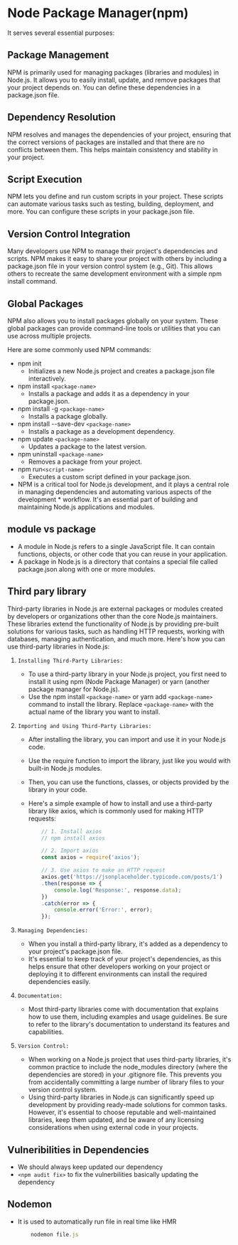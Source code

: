 # Node Package Manager(npm)

It serves several essential purposes:

## Package Management

NPM is primarily used for managing packages (libraries and modules) in Node.js. It allows you to easily install, update, and remove packages that your project depends on. You can define these dependencies in a package.json file.

## Dependency Resolution

NPM resolves and manages the dependencies of your project, ensuring that the correct versions of packages are installed and that there are no conflicts between them. This helps maintain consistency and stability in your project.

## Script Execution

NPM lets you define and run custom scripts in your project. These scripts can automate various tasks such as testing, building, deployment, and more. You can configure these scripts in your package.json file.

## Version Control Integration

Many developers use NPM to manage their project's dependencies and scripts. NPM makes it easy to share your project with others by including a package.json file in your version control system (e.g., Git). This allows others to recreate the same development environment with a simple npm install command.

## Global Packages

NPM also allows you to install packages globally on your system. These global packages can provide command-line tools or utilities that you can use across multiple projects.  

Here are some commonly used NPM commands:

* npm init
  * Initializes a new Node.js project and creates a package.json file interactively.
* npm install `<package-name>`
  * Installs a package and adds it as a dependency in your package.json.
* npm install -g `<package-name>`
  * Installs a package globally.
* npm install --save-dev `<package-name>`
  * Installs a package as a development dependency.
* npm update `<package-name>`
  * Updates a package to the latest version.
* npm uninstall `<package-name>`
  * Removes a package from your project.
* npm run`<script-name>`
  * Executes a custom script defined in your package.json.
* NPM is a critical tool for Node.js development, and it plays a central role in managing dependencies and automating various aspects of the development * workflow. It's an essential part of building and maintaining Node.js applications and modules.

## module vs package

* A module in Node.js refers to a single JavaScript file. It can contain functions, objects, or other code that you can reuse in your application.
* A package in Node.js is a directory that contains a special file called package.json along with one or more modules.

## Third pary library

Third-party libraries in Node.js are external packages or modules created by developers or organizations other than the core Node.js maintainers. These libraries extend the functionality of Node.js by providing pre-built solutions for various tasks, such as handling HTTP requests, working with databases, managing authentication, and much more. Here's how you can use third-party libraries in Node.js:

1. `Installing Third-Party Libraries:`

    * To use a third-party library in your Node.js project, you first need to install it using npm (Node Package Manager) or yarn (another package manager for Node.js).
    * Use the npm install `<package-name>` or yarn add `<package-name>` command to install the library. Replace `<package-name>` with the actual name of the library you want to install.

2. `Importing and Using Third-Party Libraries:`

    * After installing the library, you can import and use it in your Node.js code.
    * Use the require function to import the library, just like you would with built-in Node.js modules.
    * Then, you can use the functions, classes, or objects provided by the library in your code.

    * Here's a simple example of how to install and use a third-party library like axios, which is commonly used for making HTTP requests:

        ```js
            // 1. Install axios
            // npm install axios

            // 2. Import axios
            const axios = require('axios');

            // 3. Use axios to make an HTTP request
            axios.get('https://jsonplaceholder.typicode.com/posts/1')
            .then(response => {
                console.log('Response:', response.data);
            })
            .catch(error => {
                console.error('Error:', error);
            });
        ```

3. `Managing Dependencies:`

    * When you install a third-party library, it's added as a dependency to your project's package.json file.
    * It's essential to keep track of your project's dependencies, as this helps ensure that other developers working on your project or deploying it to different environments can install the required dependencies easily.

4. `Documentation:`

    * Most third-party libraries come with documentation that explains how to use them, including examples and usage guidelines. Be sure to refer to the library's documentation to understand its features and capabilities.

5. `Version Control:`

    * When working on a Node.js project that uses third-party libraries, it's common practice to include the node_modules directory (where the dependencies are stored) in your .gitignore file. This prevents you from accidentally committing a large number of library files to your version control system.
    * Using third-party libraries in Node.js can significantly speed up development by providing ready-made solutions for common tasks. However, it's essential to choose reputable and well-maintained libraries, keep them updated, and be aware of any licensing considerations when using external code in your projects.

## Vulneribilities in Dependencies

* We should always keep updated our dependency
* `<npm audit fix>`  to fix the vulnerbilities basically updating the dependency

## Nodemon

* It is used to automatically run file in real time like HMR

    ```js
        nodemon file.js
    ```
